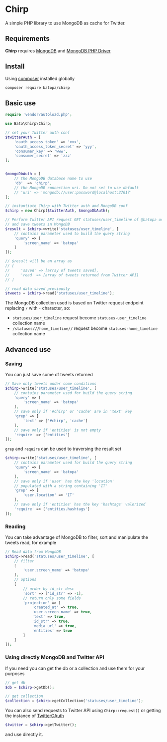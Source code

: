 # Chirp

A simple PHP library to use MongoDB as cache for Twitter.

## Requirements

**Chirp** requires [MongoDB](https://www.mongodb.org) and [MongoDB PHP Driver](http://php.net/manual/en/set.mongodb.php)

## Install

Using [composer](https://getcomposer.org/doc/00-intro.md#installation-linux-unix-osx) installed globally

```bash
composer require batopa/chirp
```

## Basic use

```php
require 'vendor/autoload.php';

use Bato\Chirp\Chirp;

// set your Twitter auth conf
$twitterAuth = [
    'oauth_access_token' => 'xxx',
    'oauth_access_token_secret' => 'yyy',
    'consumer_key' => 'www',
    'consumer_secret' => 'zzz'
];


$mongoDbAuth = [
    // the MongoDB database name to use
    'db'  => 'chirp',
    // the MongoDB connection uri. Do not set to use default
    // 'uri' => 'mongodb://user:password@localhost:27017'
];

// instantiate Chirp with Twitter auth and MongoDB conf
$chirp = new Chirp($twitterAuth, $mongoDbAuth);

// Perform Twitter API request GET statuses/user_timeline of @batopa user
// and save tweets in MongoDB
$result = $chirp->write('statuses/user_timeline', [
    // contains parameter used to build the query string
    'query' => [
        'screen_name' => 'batopa'
    ]
]);

// $result will be an array as
// [
//     'saved' => [array of tweets saved],
//     'read' => [array of tweets returned from Twitter API]
// ]

// read data saved previously
$tweets = $chirp->read('statuses/user_timeline');
```

The MongoDB collection used is based on Twitter request endpoint
replacing `/` with `-` character, so:
* `statuses/user_timeline` request become `statuses-user_timeline` collection name
* `/statuses///home_timeline//` request become `statuses-home_timeline` collection name

## Advanced use

### Saving

You can just save some of tweets returned

```php
// Save only tweets under some conditions
$chirp->write('statuses/user_timeline', [
    // contains parameter used for build the query string
    'query' => [
        'screen_name' => 'batopa'
    ],
    // save only if '#chirp' or 'cache' are in 'text' key
    'grep' => [
        'text' => ['#chirp', 'cache']
    ],
    // save only if 'entities' is not empty
    'require' => ['entities']
]);
```

`grep` and `require` can be used to traversing the result set

```php
$chirp->write('statuses/user_timeline', [
    // contains parameter used for build the query string
    'query' => [
        'screen_name' => 'batopa'
    ],
    // save only if 'user' has the key 'location'
    // populated with a string containing 'IT'
    'grep' => [
        'user.location' => 'IT'
    ],
    // save only if 'entities' has the key 'hashtags' valorized
    'require' => ['entities.hashtags']
]);
```

### Reading

You can take advantage of MongoDB to filter,
sort and manipulate the tweets read, for example

```php
// Read data from MongoDB
$chirp->read('statuses/user_timeline', [
    // filter
    [
        'user.screen_name' => 'batopa'
    ],
    // options
    [
        // order by id_str desc
        'sort' => ['id_str' => -1],
        // return only some fields
        'projection' => [
            'created_at' => true,
            'user.screen_name' => true,
            'text' => true,
            'id_str' => true,
            'media_url' => true,
            'entities' => true
        ]
    ]
]);
```

### Using directly MongoDB and Twitter API

If you need you can get the db or a collection and use them for your purposes

```php
// get db
$db = $chirp->getDb();

// get collection
$collection = $chirp->getCollection('statuses/user_timeline');
```

You can also send requests to Twitter API using `Chirp::request()` or
getting the instance of [TwitterOAuth](https://twitteroauth.com)

```php
$twitter = $chirp->getTwitter();
```

and use directly it.
